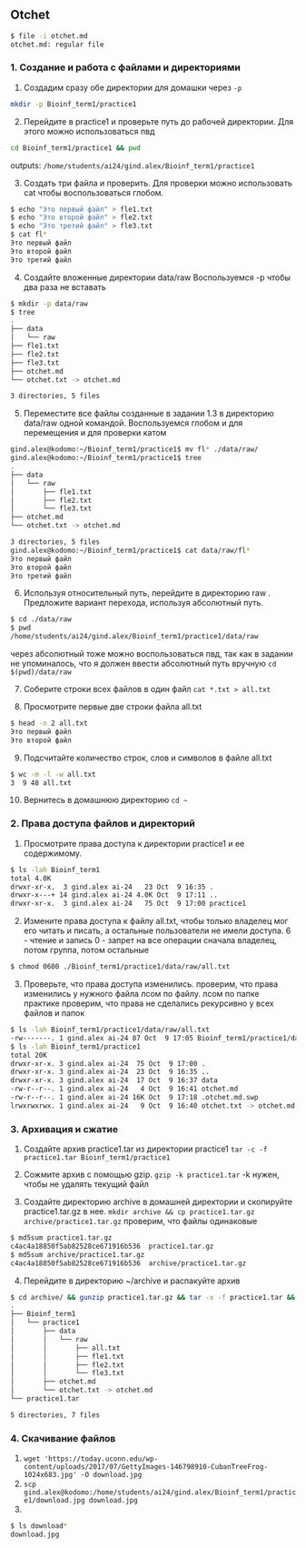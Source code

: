 ## Otchet
```bash
$ file -i otchet.md
otchet.md: regular file
```
### 1. Создание и работа с файлами и директориями


1. Создадим сразу обе директории для домашки через `-p`
```bash
mkdir -p Bioinf_term1/practice1
```


2. Перейдите в practice1 и проверьте путь до рабочей директории.
Для этого можно использоваться пвд
```bash
cd Bioinf_term1/practice1 && pwd
```
outputs: `/home/students/ai24/gind.alex/Bioinf_term1/practice1`


3. Создать три файла и проверить. Для проверки можно использовать cat чтобы воспользоваться глобом.
```bash
$ echo "Это первый файл" > fle1.txt
$ echo "Это второй файл" > fle2.txt
$ echo "Это третий файл" > fle3.txt
$ cat fl*
Это первый файл
Это второй файл
Это третий файл
```


4. Создайте вложенные директории data/raw
Воспользуемся -p чтобы два раза не вставать
```bash
$ mkdir -p data/raw
$ tree
.
├── data
│   └── raw
├── fle1.txt
├── fle2.txt
├── fle3.txt
├── otchet.md
└── otchet.txt -> otchet.md

3 directories, 5 files
```


5. Переместите все файлы созданные в задании 1.3 в директорию data/raw одной командой.
Воспользуемся глобом и для перемещения и для проверки катом
```bash
gind.alex@kodomo:~/Bioinf_term1/practice1$ mv fl* ./data/raw/
gind.alex@kodomo:~/Bioinf_term1/practice1$ tree
.
├── data
│   └── raw
│       ├── fle1.txt
│       ├── fle2.txt
│       └── fle3.txt
├── otchet.md
└── otchet.txt -> otchet.md

3 directories, 5 files
gind.alex@kodomo:~/Bioinf_term1/practice1$ cat data/raw/fl*
Это первый файл
Это второй файл
Это третий файл
```


6. Используя относительный путь, перейдите в директорию raw . Предложите вариант перехода, используя абсолютный путь.
```bash
$ cd ./data/raw
$ pwd
/home/students/ai24/gind.alex/Bioinf_term1/practice1/data/raw
```

через абсолютный тоже можно воспользоваться пвд, так как в задании не упоминалось, что я должен ввести абсолютный путь вручную
`cd $(pwd)/data/raw`


7. Соберите строки всех файлов в один файл
`cat *.txt > all.txt`


8. Просмотрите первые две строки файла all.txt
```bash
$ head -n 2 all.txt
Это первый файл
Это второй файл
```


9. Подсчитайте количество строк, слов и символов в файле all.txt
```bash
$ wc -m -l -w all.txt
3  9 48 all.txt
```


10. Вернитесь в домашнюю директорию
`cd ~`


### 2. Права доступа файлов и директорий


1. Просмотрите права доступа к директории practice1 и ее содержимому.
```bash
$ ls -lah Bioinf_term1
total 4.0K
drwxr-xr-x.  3 gind.alex ai-24   23 Oct  9 16:35 .
drwxr-x---+ 14 gind.alex ai-24 4.0K Oct  9 17:11 ..
drwxr-xr-x.  3 gind.alex ai-24   75 Oct  9 17:00 practice1
```


2. Измените права доступа к файлу all.txt, чтобы только владелец мог его читать и писать, а остальные пользователи не имели доступа.
6 - чтение и запись
0 - запрет на все операции
сначала владелец, потом группа, потом остальные
```bash
$ chmod 0600 ./Bioinf_term1/practice1/data/raw/all.txt
```


3. Проверьте, что права доступа изменились.
проверим, что права изменились у нужного файла лсом по файлу. лсом по папке практике проверим, что права не сделались рекурсивно у всех файлов и папок
```bash
$ ls -lah Bioinf_term1/practice1/data/raw/all.txt
-rw-------. 1 gind.alex ai-24 87 Oct  9 17:05 Bioinf_term1/practice1/data/raw/all.txt
$ ls -lah Bioinf_term1/practice1
total 20K
drwxr-xr-x. 3 gind.alex ai-24  75 Oct  9 17:00 .
drwxr-xr-x. 3 gind.alex ai-24  23 Oct  9 16:35 ..
drwxr-xr-x. 3 gind.alex ai-24  17 Oct  9 16:37 data
-rw-r--r--. 1 gind.alex ai-24   4 Oct  9 16:41 otchet.md
-rw-r--r--. 1 gind.alex ai-24 16K Oct  9 17:18 .otchet.md.swp
lrwxrwxrwx. 1 gind.alex ai-24   9 Oct  9 16:40 otchet.txt -> otchet.md
```


### 3. Архивация и сжатие
1. Создайте архив practice1.tar из директории practice1
`tar -c -f practice1.tar Bioinf_term1/practice1`


2. Сожмите архив с помощью gzip.
`gzip -k practice1.tar`
-k нужен, чтобы не удалять текущий файл


3. Создайте директорию archive в домашней директории и скопируйте practice1.tar.gz в нее.
`mkdir archive && cp practice1.tar.gz archive/practice1.tar.gz`
проверим, что файлы одинаковые
```bash
$ md5sum practice1.tar.gz
c4ac4a18850f5ab82528ce671916b536  practice1.tar.gz
$ md5sum archive/practice1.tar.gz
c4ac4a18850f5ab82528ce671916b536  archive/practice1.tar.gz
```


4. Перейдите в директорию ~/archive и распакуйте архив
```bash
$ cd archive/ && gunzip practice1.tar.gz && tar -x -f practice1.tar && tree
.
├── Bioinf_term1
│   └── practice1
│       ├── data
│       │   └── raw
│       │       ├── all.txt
│       │       ├── fle1.txt
│       │       ├── fle2.txt
│       │       └── fle3.txt
│       ├── otchet.md
│       └── otchet.txt -> otchet.md
└── practice1.tar

5 directories, 7 files
```


### 4. Скачивание файлов

1. `wget 'https://today.uconn.edu/wp-content/uploads/2017/07/GettyImages-146798910-CubanTreeFrog-1024x683.jpg' -O download.jpg`
2. `scp gind.alex@kodomo:/home/students/ai24/gind.alex/Bioinf_term1/practice1/download.jpg download.jpg`
3. 
```bash
$ ls download*
download.jpg
```
